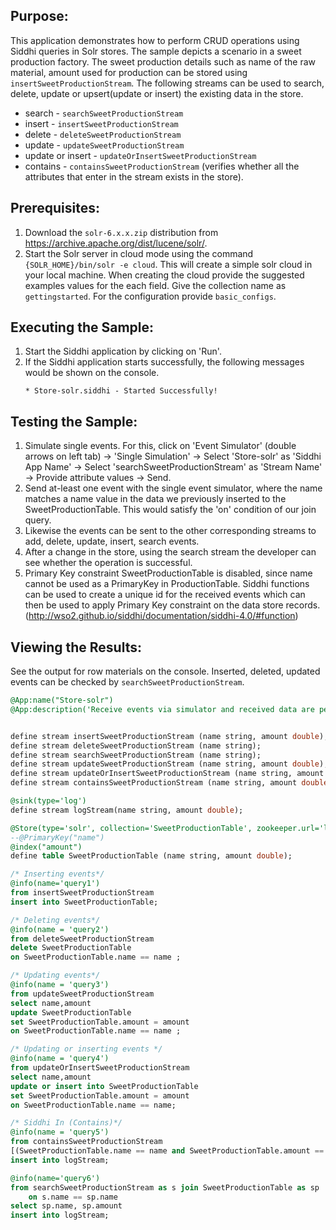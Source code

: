 

## Purpose:
This application demonstrates how to perform CRUD operations using Siddhi queries in Solr stores. The sample depicts a scenario in a sweet production factory. The sweet production details such as name of the raw material, amount used for production can be stored using `insertSweetProductionStream`. The following streams can be used to search, delete, update or upsert(update or insert) the existing data in the store.

* search - `searchSweetProductionStream`
* insert - `insertSweetProductionStream`
* delete - `deleteSweetProductionStream`
* update - `updateSweetProductionStream`
* update or insert - `updateOrInsertSweetProductionStream`
* contains - `containsSweetProductionStream` (verifies whether all the attributes that enter in the stream exists in the store).


## Prerequisites:
1. Download the `solr-6.x.x.zip` distribution from https://archive.apache.org/dist/lucene/solr/.
2. Start the Solr server in cloud mode using the command `{SOLR_HOME}/bin/solr -e cloud`. This will create a simple solr cloud in your local machine.
When creating the cloud provide the suggested examples values for the each field. Give the collection name as `gettingstarted`. For the configuration provide `basic_configs`.

## Executing the Sample:
1. Start the Siddhi application by clicking on 'Run'.
2. If the Siddhi application starts successfully, the following messages would be shown on the console.
    ```
    * Store-solr.siddhi - Started Successfully!
    ```

## Testing the Sample:
1. Simulate single events. For this, click on 'Event Simulator' (double arrows on left tab) -> 'Single Simulation' -> Select 'Store-solr' as 'Siddhi App Name' -> Select 'searchSweetProductionStream' as 'Stream Name' -> Provide attribute values -> Send.
2. Send at-least one event with the single event simulator, where the name matches a name value in the data we previously inserted to the SweetProductionTable. This would satisfy the 'on' condition of our join query.
3. Likewise the events can be sent to the other corresponding streams to add, delete, update, insert, search events.
4. After a change in the store, using the search stream the developer can see whether the operation is successful.
5. Primary Key constraint SweetProductionTable is disabled, since name cannot be used as a PrimaryKey in ProductionTable.
Siddhi functions can be used to create a unique id for the received events which can then be used to apply Primary Key constraint on the data store records. (http://wso2.github.io/siddhi/documentation/siddhi-4.0/#function)

## Viewing the Results:
See the output for row materials on the console. Inserted, deleted, updated events can be checked by `searchSweetProductionStream`.

```sql
@App:name("Store-solr")
@App:description('Receive events via simulator and received data are persisted in store.')


define stream insertSweetProductionStream (name string, amount double);
define stream deleteSweetProductionStream (name string);
define stream searchSweetProductionStream (name string);
define stream updateSweetProductionStream (name string, amount double);
define stream updateOrInsertSweetProductionStream (name string, amount double);
define stream containsSweetProductionStream (name string, amount double);

@sink(type='log')
define stream logStream(name string, amount double);

@Store(type='solr', collection='SweetProductionTable', zookeeper.url='localhost:9983', shards='2', replicas='2', schema='name string stored,amount double stored')
--@PrimaryKey("name")
@index("amount")
define table SweetProductionTable (name string, amount double);

/* Inserting events*/
@info(name='query1')
from insertSweetProductionStream
insert into SweetProductionTable;

/* Deleting events*/
@info(name = 'query2')
from deleteSweetProductionStream
delete SweetProductionTable
on SweetProductionTable.name == name ;

/* Updating events*/
@info(name = 'query3')
from updateSweetProductionStream
select name,amount
update SweetProductionTable
set SweetProductionTable.amount = amount
on SweetProductionTable.name == name ;

/* Updating or inserting events */
@info(name = 'query4')
from updateOrInsertSweetProductionStream
select name,amount
update or insert into SweetProductionTable
set SweetProductionTable.amount = amount
on SweetProductionTable.name == name;

/* Siddhi In (Contains)*/
@info(name = 'query5')
from containsSweetProductionStream
[(SweetProductionTable.name == name and SweetProductionTable.amount == amount) in SweetProductionTable]
insert into logStream;

@info(name='query6')
from searchSweetProductionStream as s join SweetProductionTable as sp
    on s.name == sp.name
select sp.name, sp.amount
insert into logStream;
```